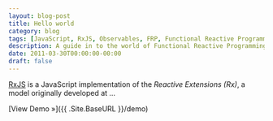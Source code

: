 ```yaml
---
layout: blog-post
title: Hello world
category: blog
tags: [JavaScript, RxJS, Observables, FRP, Functional Reactive Programming]
description: A guide in to the world of Functional Reactive Programming with RxJS.
date: 2011-03-30T00:00:00-00:00
draft: false
---
```


[RxJS](https://github.com/ReactiveX/rxjs) is a JavaScript implementation of the *Reactive Extensions (Rx)*, a model originally developed at ...

[View Demo »]({{ .Site.BaseURL }}/demo)
